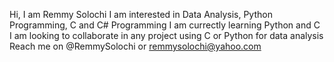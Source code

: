 Hi, I am Remmy Solochi
I am interested in Data Analysis, Python Programming, C and C# Programming
I am currectly learning Python and C
I am looking to collaborate in any project using C or Python for data analysis
Reach me on @RemmySolochi or remmysolochi@yahoo.com

